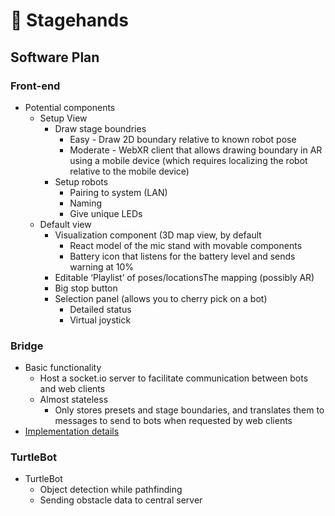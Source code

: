 # 🤝 Stagehands

## Software Plan

### Front-end
- Potential components
  - Setup View
    - Draw stage boundries
      - Easy - Draw 2D boundary relative to known robot pose
      - Moderate - WebXR client that allows drawing boundary in AR using a mobile device (which requires localizing the robot relative to the mobile device)
    - Setup robots
      - Pairing to system (LAN)
      - Naming
      - Give unique LEDs
  - Default view 
    - Visualization component (3D map view, by default 
      - React model of the mic stand with movable components
      - Battery icon that listens for the battery level and sends warning at 10%
    - Editable ‘Playlist’ of poses/locationsThe mapping (possibly AR)
    - Big stop button
    - Selection panel (allows you to cherry pick on a bot)
      - Detailed status
      - Virtual joystick
  
### Bridge
- Basic functionality
  - Host a socket.io server to facilitate communication between bots and web clients
  - Almost stateless
    - Only stores presets and stage boundaries, and translates them to messages to send to bots when requested by web clients
- [Implementation details](https://pretty-minute-b54.notion.site/Bridge-d627c53e25554cecbe07ece64f4c92f4)

### TurtleBot
- TurtleBot
  - Object detection while pathfinding 
  - Sending obstacle data to central server